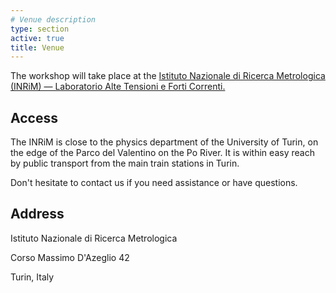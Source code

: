```yaml
---
# Venue description
type: section
active: true
title: Venue
---
```


The workshop will take place at the [Istituto Nazionale di Ricerca Metrologica (INRiM) &mdash; Laboratorio Alte Tensioni e Forti Correnti.](https://www.inrim.it/en/research/scientific-sectors/electrical-and-electronic-measurements/laboratories-and-activities/high) [<i class="fa-solid fa-map-location-dot" style="font-size:48px;"></i>](https://goo.gl/maps/7urThBnMmY9P2PKs7)

## Access

The INRiM is close to the physics department of the University of Turin, on the edge of the Parco del Valentino on the Po River. It is within easy reach by public transport from the main train stations in Turin.

Don't hesitate to contact us if you need assistance or have questions.

<!-- <img src="static/img/turin.jpg" alt="venue" width=360px style="float: right;"> -->

## Address

Istituto Nazionale di Ricerca Metrologica

Corso Massimo D'Azeglio 42

Turin, Italy

[<i class="fa-solid fa-map-location-dot" style="font-size:48px;"></i>](https://goo.gl/maps/7urThBnMmY9P2PKs7)
